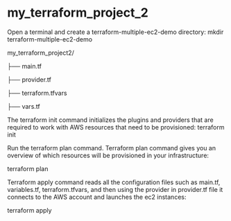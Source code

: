 # my_terraform_project_2

Open a terminal and create a terraform-multiple-ec2-demo directory:
mkdir terraform-multiple-ec2-demo

my_terraform_project2/

├── main.tf

├── provider.tf

├── terraform.tfvars

├── vars.tf

The terraform init command initializes the plugins and providers that are required to work with AWS resources that need to be provisioned:
terraform init

Run the terraform plan command. Terraform plan command gives you an overview of which resources will be provisioned in your infrastructure:

terraform plan

Terraform apply command reads all the configuration files such as main.tf, variables.tf, terraform.tfvars, and then using the provider in provider.tf file it connects to the AWS account and launches the ec2 instances:

terraform apply
